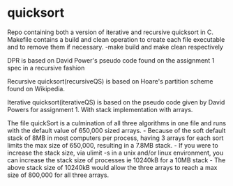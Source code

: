 # quicksort 

Repo containing both a version of iterative and recursive quicksort in C.
Makefile contains a build and clean operation to create each file executable and to remove them if necessary.
    -make build and make clean respectively


DPR is based on David Power's pseudo code found on the assignment 1 spec in a recursive fashion

Recursive quicksort(recursiveQS) is based on Hoare's partition scheme found on Wikipedia.

Iterative quicksort(iterativeQS) is based on the pseudo code given by David Powers for assignment 1. With stack implementation with arrays.

The file quickSort is a culmination of all three algorithms in one file and runs with the default value of 650,000 sized arrays.
    - Because of the soft default stack of 8MB in most computers per process, having 3 arrays for each sort limits the max size of 650,000, resulting in a 7.8MB stack. 
    - If you were to increase the stack size, via ulimit -s in a unix and/or linux environment, you can increase the stack size of processes ie 10240kB for a 10MB stack
        - The above stack size of 10240kB would allow the three arrays to reach a max size of 800,000 for all three arrays.

